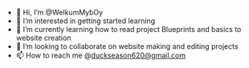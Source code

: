 - 👋 Hi, I’m @WelkumMybOy
- 👀 I’m interested in getting started learning 
- 🌱 I’m currently learning how to read project  Blueprints and basics to website creation 
- 💞️ I’m looking to collaborate on website making and editing  projects
- 📫 How to reach me @duckseason620@gmail.com

<!---
WelkumMybOy/WelkumMybOy is a ✨ special ✨ repository because its `README.md` (this file) appears on your GitHub profile.
You can click the Preview link to take a look at your changes.
--->
